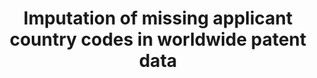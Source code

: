 ---
layout: default
title: Imputation of missing applicant country codes in worldwide patent data
url: https://dataverse.harvard.edu/dataset.xhtml?persistentId=doi:10.7910/DVN/XNTL0W
uuid: fb46d05b-2bd9-41fc-a739-91b77a2e85d6
---